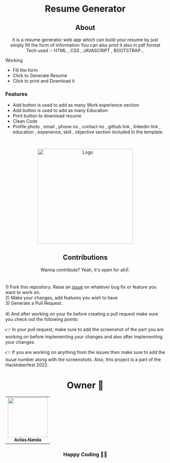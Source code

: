 <h1 align= "center"><b>Resume Generator</b></h1>



<h2 align="center">About</h2>
<p align="center">
   It is a resume generator web app which can build your resume by just simply fill the form of information You can also print it also in pdf format Tech used :- HTML , CSS , JAVASCRIPT , BOOTSTRAP...
<br>

Working 
-  Fill the form 
-  Click to Generate Resume
-  Click to print and Download it  

### Features
- Add button is used to add as  many Work experience  section
- Add button is used to add as  many Education  
- Print button to download resume
- Clean Code 
- Profile photo , email , phone no , contact no , github link , linkedin link , education , experience, skill , objective section included in the template.
<br>
<p align="center"><img src="https://media.giphy.com/media/du3J3cXyzhj75IOgvA/giphy.gif" alt="Logo" width="300"></p>

<h2 align="center">Contributions</h2>

<p align="center">
  Wanna contribute? Yeah, it's open for all✌. <br><br>
  </p>
1) Fork this repository. Raise an <a href="https://github.com/CareerDevelopmentHub/Resume-Generator/issues" target="_blank">issue</a> on whatever bug fix or feature you want to work on.<br>
2) Make your changes, add features you wish to have<br>
3) Generate a Pull Request.<br><br>
4) And after working on your fix before creating a pull request make sure you check out the following points:

&#128073; In your pull request, make sure to add the screenshot of the part you are working on before implementing your changes and also after implementing your changes.

&#128073; If you are working on anything from the issues then make sure to add the isuue number along with the screenshots.
  Also, this project is a part of the Hacktoberfest 2022.

<h1 align=center> Owner 👨‍</h1>
<p align="center">
<table align="center">
<tbody><tr>
<td align="center"><a href="https://github.com/avilas-nanda"><img alt="" src="https://avatars.githubusercontent.com/u/102960451?v=4" width="125px;"><br><sub><b>Avilas Nanda</b></sub></a><br></td> </a></td>
</tbody></table>
     
<h3 align="center"> Happy Coding 👨‍💻 </h3>

